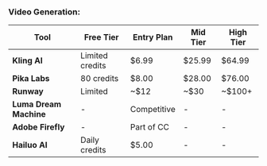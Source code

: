### Video Generation:

| Tool | Free Tier | Entry Plan | Mid Tier | High Tier |
|------|-----------|------------|----------|-----------|
| **Kling AI** | Limited credits | $6.99 | $25.99 | $64.99 |
| **Pika Labs** | 80 credits | $8.00 | $28.00 | $76.00 |
| **Runway** | Limited | ~$12 | ~$30 | ~$100+ |
| **Luma Dream Machine** | - | Competitive | - | - |
| **Adobe Firefly** | - | Part of CC | - | - |
| **Hailuo AI** | Daily credits | $5.00 | - | - |
